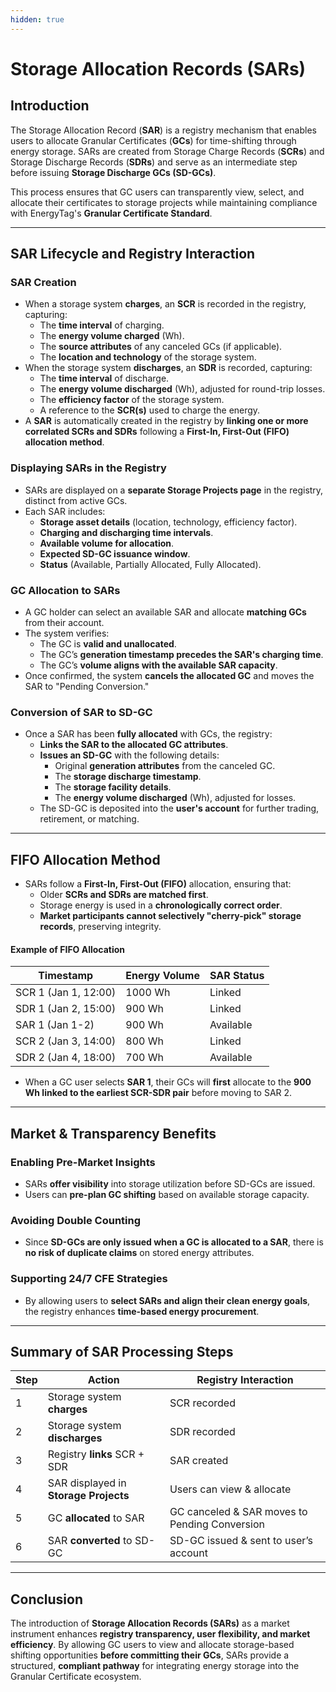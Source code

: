 ```yaml
---
hidden: true
---
```


# Storage Allocation Records (SARs)

## **Introduction**

The Storage Allocation Record (**SAR**) is a registry mechanism that enables users to allocate Granular Certificates (**GCs**) for time-shifting through energy storage. SARs are created from Storage Charge Records (**SCRs**) and Storage Discharge Records (**SDRs**) and serve as an intermediate step before issuing **Storage Discharge GCs (SD-GCs)**.

This process ensures that GC users can transparently view, select, and allocate their certificates to storage projects while maintaining compliance with EnergyTag's **Granular Certificate Standard**.

***

## **SAR Lifecycle and Registry Interaction**

### **SAR Creation**

* When a storage system **charges**, an **SCR** is recorded in the registry, capturing:
  * The **time interval** of charging.
  * The **energy volume charged** (Wh).
  * The **source attributes** of any canceled GCs (if applicable).
  * The **location and technology** of the storage system.
* When the storage system **discharges**, an **SDR** is recorded, capturing:
  * The **time interval** of discharge.
  * The **energy volume discharged** (Wh), adjusted for round-trip losses.
  * The **efficiency factor** of the storage system.
  * A reference to the **SCR(s)** used to charge the energy.
* A **SAR** is automatically created in the registry by **linking one or more correlated SCRs and SDRs** following a **First-In, First-Out (FIFO) allocation method**.

### **Displaying SARs in the Registry**

* SARs are displayed on a **separate Storage Projects page** in the registry, distinct from active GCs.
* Each SAR includes:
  * **Storage asset details** (location, technology, efficiency factor).
  * **Charging and discharging time intervals**.
  * **Available volume for allocation**.
  * **Expected SD-GC issuance window**.
  * **Status** (Available, Partially Allocated, Fully Allocated).

### **GC Allocation to SARs**

* A GC holder can select an available SAR and allocate **matching GCs** from their account.
* The system verifies:
  * The GC is **valid and unallocated**.
  * The GC’s **generation timestamp precedes the SAR's charging time**.
  * The GC’s **volume aligns with the available SAR capacity**.
* Once confirmed, the system **cancels the allocated GC** and moves the SAR to "Pending Conversion."

### **Conversion of SAR to SD-GC**

* Once a SAR has been **fully allocated** with GCs, the registry:
  * **Links the SAR to the allocated GC attributes**.
  * **Issues an SD-GC** with the following details:
    * Original **generation attributes** from the canceled GC.
    * The **storage discharge timestamp**.
    * The **storage facility details**.
    * The **energy volume discharged** (Wh), adjusted for losses.
  * The SD-GC is deposited into the **user's account** for further trading, retirement, or matching.

***

## **FIFO Allocation Method**

* SARs follow a **First-In, First-Out (FIFO)** allocation, ensuring that:
  * Older **SCRs and SDRs are matched first**.
  * Storage energy is used in a **chronologically correct order**.
  * **Market participants cannot selectively "cherry-pick" storage records**, preserving integrity.

#### **Example of FIFO Allocation**

| Timestamp            | Energy Volume | SAR Status |
| -------------------- | ------------- | ---------- |
| SCR 1 (Jan 1, 12:00) | 1000 Wh       | Linked     |
| SDR 1 (Jan 2, 15:00) | 900 Wh        | Linked     |
| SAR 1 (Jan 1-2)      | 900 Wh        | Available  |
| SCR 2 (Jan 3, 14:00) | 800 Wh        | Linked     |
| SDR 2 (Jan 4, 18:00) | 700 Wh        | Available  |

* When a GC user selects **SAR 1**, their GCs will **first** allocate to the **900 Wh linked to the earliest SCR-SDR pair** before moving to SAR 2.

***

## **Market & Transparency Benefits**

### **Enabling Pre-Market Insights**

* SARs **offer visibility** into storage utilization before SD-GCs are issued.
* Users can **pre-plan GC shifting** based on available storage capacity.

### **Avoiding Double Counting**

* Since **SD-GCs are only issued when a GC is allocated to a SAR**, there is **no risk of duplicate claims** on stored energy attributes.

### **Supporting 24/7 CFE Strategies**

* By allowing users to **select SARs and align their clean energy goals**, the registry enhances **time-based energy procurement**.

***

## **Summary of SAR Processing Steps**

| Step | Action                                | Registry Interaction                          |
| ---- | ------------------------------------- | --------------------------------------------- |
| 1    | Storage system **charges**            | SCR recorded                                  |
| 2    | Storage system **discharges**         | SDR recorded                                  |
| 3    | Registry **links** SCR + SDR          | SAR created                                   |
| 4    | SAR displayed in **Storage Projects** | Users can view & allocate                     |
| 5    | GC **allocated** to SAR               | GC canceled & SAR moves to Pending Conversion |
| 6    | SAR **converted** to SD-GC            | SD-GC issued & sent to user’s account         |

***

## **Conclusion**

The introduction of **Storage Allocation Records (SARs)** as a market instrument enhances **registry transparency, user flexibility, and market efficiency**. By allowing GC users to view and allocate storage-based shifting opportunities **before committing their GCs**, SARs provide a structured, **compliant pathway** for integrating energy storage into the Granular Certificate ecosystem.
